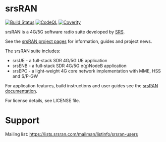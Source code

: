 srsRAN
======

[![Build Status](https://github.com/srsran/srsRAN/actions/workflows/ccpp.yml/badge.svg?branch=master)](https://github.com/srsran/srsRAN/actions/workflows/ccpp.yml)
[![CodeQL](https://github.com/srsran/srsRAN/actions/workflows/codeql.yml/badge.svg?branch=master)](https://github.com/srsran/srsRAN/actions/workflows/codeql.yml)
[![Coverity](https://scan.coverity.com/projects/23045/badge.svg)](https://scan.coverity.com/projects/srsran)

srsRAN is a 4G/5G software radio suite developed by [SRS](http://www.srs.io).

See the [srsRAN project pages](https://www.srsran.com) for information, guides and project news.

The srsRAN suite includes:
  * srsUE - a full-stack SDR 4G/5G UE application
  * srsENB - a full-stack SDR 4G/5G e(g)NodeB application
  * srsEPC - a light-weight 4G core network implementation with MME, HSS and S/P-GW

For application features, build instructions and user guides see the [srsRAN documentation](https://docs.srsran.com).

For license details, see LICENSE file.

Support
=======

Mailing list: https://lists.srsran.com/mailman/listinfo/srsran-users
